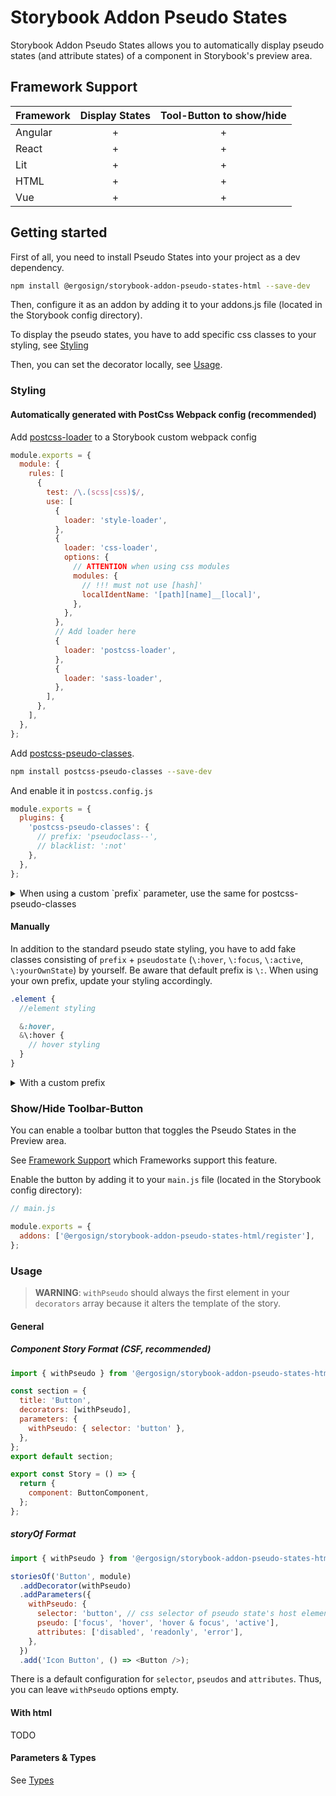# Storybook Addon Pseudo States

Storybook Addon Pseudo States allows you to automatically display pseudo states (and attribute states) of a component in Storybook's preview area.

## Framework Support

| Framework | Display States | Tool-Button to show/hide |
| --------- | :------------: | :----------------------: |
| Angular   |       +        |           +              |
| React     |       +        |           +              |
| Lit       |       +        |           +              |
| HTML      |       +        |           +              |
| Vue       |       +        |           +              |



## Getting started

First of all, you need to install Pseudo States into your project as a dev dependency.

```sh
npm install @ergosign/storybook-addon-pseudo-states-html --save-dev
```

Then, configure it as an addon by adding it to your addons.js file (located in the Storybook config directory).

To display the pseudo states, you have to add specific css classes to your styling, see [Styling](###Styling)

Then, you can set the decorator locally, see [Usage](###Usage).

### Styling

#### Automatically generated with PostCss Webpack config (recommended)

Add [postcss-loader](https://github.com/postcss/postcss-loader) to a Storybook custom webpack config

```js
module.exports = {
  module: {
    rules: [
      {
        test: /\.(scss|css)$/,
        use: [
          {
            loader: 'style-loader',
          },
          {
            loader: 'css-loader',
            options: {
              // ATTENTION when using css modules
              modules: {
                // !!! must not use [hash]'
                localIdentName: '[path][name]__[local]',
              },
            },
          },
          // Add loader here
          {
            loader: 'postcss-loader',
          },
          {
            loader: 'sass-loader',
          },
        ],
      },
    ],
  },
};
```

Add [postcss-pseudo-classes](https://github.com/giuseppeg/postcss-pseudo-classes).

```bash
npm install postcss-pseudo-classes --save-dev
```

And enable it in `postcss.config.js`

```js
module.exports = {
  plugins: {
    'postcss-pseudo-classes': {
      // prefix: 'pseudoclass--',
      // blacklist: ':not'
    },
  },
};
```

<details>
<summary>When using a custom `prefix` parameter, use the same for postcss-pseudo-classes</summary>

```js
module.exports = {
  plugins: {
    'postcss-pseudo-classes': {
      prefix: 'pseudoclass-example-prefix',
    },
  },
};
```

</details>

#### Manually

In addition to the standard pseudo state styling, you have to add fake classes consisting of `prefix` + `pseudostate` (`\:hover`, `\:focus`, `\:active`, `\:yourOwnState`) by yourself.
Be aware that default prefix is `\:`. When using your own prefix, update your styling accordingly.

```scss
.element {
  //element styling

  &:hover,
  &\:hover {
    // hover styling
  }
}
```

<details>
<summary>With a custom prefix</summary>

custom prefix: `.pseudoclass--`

```js
// in your story
parameters: {
    withPseudo: {
        selector: "element",
        prefix: "pseudoclass--"
    }
}
```

```scss
.element {
  //element styling

  &:hover,
  &.pseudoclass--hover {
    // hover styling
  }
}
```

</details>

### Show/Hide Toolbar-Button

You can enable a toolbar button that toggles the Pseudo States in the Preview area.

See [Framework Support](#framework-support) which Frameworks support this feature.

Enable the button by adding it to your `main.js` file (located in the Storybook config directory):

```js
// main.js

module.exports = {
  addons: ['@ergosign/storybook-addon-pseudo-states-html/register'],
};
```

### Usage

> **WARNING**: `withPseudo` should always the first element in your `decorators` array because it alters the template of the story.

#### General

##### Component Story Format (CSF, recommended)

```js
import { withPseudo } from '@ergosign/storybook-addon-pseudo-states-html';

const section = {
  title: 'Button',
  decorators: [withPseudo],
  parameters: {
    withPseudo: { selector: 'button' },
  },
};
export default section;

export const Story = () => {
  return {
    component: ButtonComponent,
  };
};
```

##### storyOf Format

```js
import { withPseudo } from '@ergosign/storybook-addon-pseudo-states-html';

storiesOf('Button', module)
  .addDecorator(withPseudo)
  .addParameters({
    withPseudo: {
      selector: 'button', // css selector of pseudo state's host element
      pseudo: ['focus', 'hover', 'hover & focus', 'active'],
      attributes: ['disabled', 'readonly', 'error'],
    },
  })
  .add('Icon Button', () => <Button />);
```

There is a default configuration for `selector`, `pseudos` and `attributes`. Thus, you can leave `withPseudo` options empty.

#### With html

TODO

#### Parameters & Types

See [Types](../share/types.ts)
